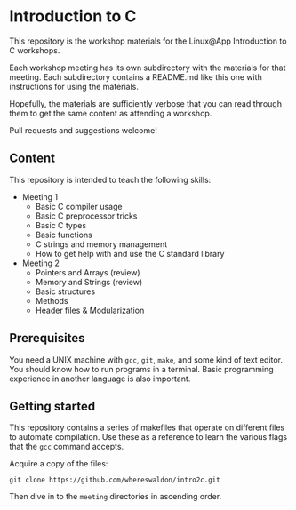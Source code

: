 # Introduction to C

This repository is the workshop materials for the Linux@App Introduction to C workshops.

Each workshop meeting has its own subdirectory with the materials for that meeting. Each
subdirectory contains a README.md like this one with instructions for using the materials.

Hopefully, the materials are sufficiently verbose that you can read through them to get the
same content as attending a workshop.

Pull requests and suggestions welcome!

## Content

This repository is intended to teach the following skills:
* Meeting 1
  * Basic C compiler usage
  * Basic C preprocessor tricks
  * Basic C types
  * Basic functions
  * C strings and memory management
  * How to get help with and use the C standard library
* Meeting 2
  * Pointers and Arrays (review)
  * Memory and Strings (review)
  * Basic structures
  * Methods
  * Header files & Modularization

## Prerequisites

You need a UNIX machine with `gcc`, `git`, `make`, and some kind of text editor. You should know how
to run programs in a terminal. Basic programming experience in another language is also important.

## Getting started

This repository contains a series of makefiles that operate on different files to
automate compilation. Use these as a reference to learn the various flags that the
`gcc` command accepts.

Acquire a copy of the files:
```
git clone https://github.com/whereswaldon/intro2c.git
```

Then dive in to the `meeting` directories in ascending order.
